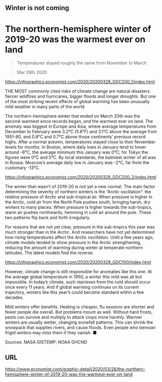 ## Winter is not coming

# The northern-hemisphere winter of 2019-20 was the warmest ever on land

> Temperatures stayed roughly the same from November to March

> Mar 28th 2020



https://infographics.economist.com/2020/20200328_GDC200_1/index.html

THE MOST commonly cited risks of climate change are natural disasters: fiercer wildfires and hurricanes, bigger floods and longer droughts. But one of the most striking recent effects of global warming has been unusually mild weather in many parts of the world.

The northern-hemisphere winter that ended on March 20th was the second-warmest since records began, and the warmest ever on land. The anomaly was biggest in Europe and Asia, where average temperatures from December to February were 3.2°C (5.8°F) and 3.1°C above the average from 1951-80, and 0.8°C and 0.7°C above those continents’ previous record highs. After a normal autumn, temperatures stayed close to their November levels for months. In Boston, where daily lows in January tend to hover around -6°C, the average minimum this January was 0°C; for Tokyo the figures were 0°C and 5°C. By local standards, the balmiest winter of all was in Russia. Moscow’s average daily low in January was -2°C, far from the customary -13°C.



https://infographics.economist.com/2020/20200328_GDC200_2/index.html

The winter-that-wasn’t of 2019-20 is not yet a new normal. The main factor determining the severity of northern winters is the “Arctic oscillation”: the relative pressure of Arctic and sub-tropical air. When pressure is higher in the Arctic, cold air from the North Pole pushes south, bringing harsh, dry winters to many places. When pressure is higher towards the sub-tropics, warm air pushes northwards, hemming in cold air around the pole. These two patterns flip back and forth irregularly.

For reasons that are not yet clear, pressure in the sub-tropics this year was much stronger than in the Arctic. And researchers have not yet determined how rising temperatures affect the Arctic oscillation. Until a few years ago, climate models tended to show pressure in the Arctic strengthening, reducing the amount of warming during winter at temperate northern latitudes. The latest models find the reverse.



https://infographics.economist.com/2020/20200328_GDC100/index.html

However, climate change is still responsible for anomalies like this one. At the average global temperature in 1950, a winter this mild was all but impossible. In today’s climate, such reprieves from the cold should occur once every 11 years. And if global warming continues on its current trajectory, winters like this year’s could become standard within a few decades.

Mild winters offer benefits. Heating is cheaper, flu seasons are shorter and fewer people die overall. But problems mount as well. Without hard frosts, pests can survive and multiply to attack crops more harshly. Warmer winters are usually wetter, changing snowfall patterns. This can shrink the snowpack that supplies rivers, and cause floods. Even people who bemoan frigid winters may miss them if they vanish. ■

Sources: NASA GISTEMP; NOAA GHCND



## URL

https://www.economist.com/graphic-detail/2020/03/28/the-northern-hemisphere-winter-of-2019-20-was-the-warmest-ever-on-land
